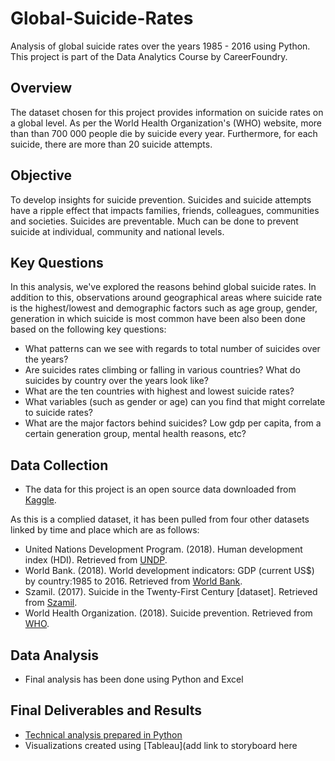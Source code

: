 # Global-Suicide-Rates
Analysis of global suicide rates over the years 1985 - 2016 using Python. This project is part of the Data Analytics Course by CareerFoundry.

## Overview
The dataset chosen for this project provides information on suicide rates on a global level. As per the World Health Organization's (WHO) website, more than than 700 000 people die by suicide every year. Furthermore, for each suicide, there are more than 20 suicide attempts.

## Objective 
To develop insights for suicide prevention. Suicides and suicide attempts have a ripple effect that impacts families, friends, colleagues, communities and societies. Suicides are preventable. Much can be done to prevent suicide at individual, community and national levels. 

## Key Questions
In this analysis, we've explored the reasons behind global suicide rates. In addition to this, observations around geographical areas where suicide rate is the highest/lowest and demographic factors such as age group, gender, generation in which suicide is most common have been also been done based on the following key questions:
* What patterns can we see with regards to total number of suicides over the years?
* Are suicides rates climbing or falling in various countries? What do suicides by country over the years look like?
* What are the ten countries with highest and lowest suicide rates?
* What variables (such as gender or age) can you find that might correlate to suicide rates?
* What are the major factors behind suicides? Low gdp per capita, from a certain generation group, mental health reasons, etc?

## Data Collection
* The data for this project is an open source data downloaded from [Kaggle](https://www.kaggle.com/datasets/russellyates88/suicide-rates-overview-1985-to-2016?select=master.csv).  

As this is a complied dataset, it has been pulled from four other datasets linked by time and place which are as follows:

* United Nations Development Program. (2018). Human development index (HDI). Retrieved from [UNDP](http://hdr.undp.org/en/indicators/137506).
* World Bank. (2018). World development indicators: GDP (current US$) by country:1985 to 2016. Retrieved from [World Bank](http://databank.worldbank.org/data/source/world-development-indicators#).
* Szamil. (2017). Suicide in the Twenty-First Century [dataset]. Retrieved from [Szamil](https://www.kaggle.com/szamil/suicide-in-the-twenty-first-century/notebook).
* World Health Organization. (2018). Suicide prevention. Retrieved from [WHO](http://www.who.int/mental_health/suicide-prevention/en/).

## Data Analysis
* Final analysis has been done using Python and Excel

## Final Deliverables and Results 
* [Technical analysis prepared in Python](https://github.com/ayshahassan/Global-Suicide-Rates/tree/main/03%20Scripts) 
* Visualizations created using [Tableau](add link to storyboard here
